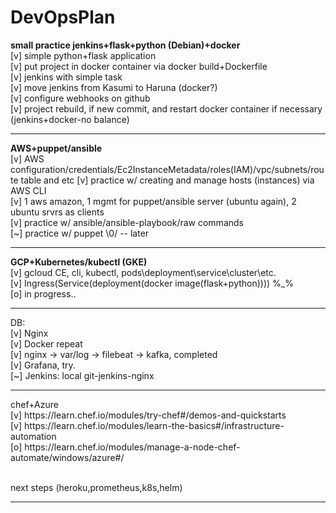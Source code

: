 # DevOpsPlan
<b>small practice jenkins+flask+python (Debian)+docker</b><br/>
[v] simple python+flask application<br/>
[v] put project in docker container via docker build+Dockerfile<br/>
[v] jenkins with simple task <br/>
[v] move jenkins from Kasumi to Haruna (docker?) <br/>
[v] configure webhooks on github<br/>
[v] project rebuild, if new commit, and restart docker container if necessary (jenkins+docker-no balance)<br/>
<hr/>
<b>AWS+puppet/ansible</b> <br/>
[v] AWS configuration/credentials/Ec2InstanceMetadata/roles(IAM)/vpc/subnets/route table and etc
[v] practice w/ creating and manage hosts (instances) via AWS CLI <br/>
[v] 1 aws amazon, 1 mgmt for puppet/ansible server (ubuntu again), 2 ubuntu srvrs as clients <br/>
[v] practice w/ ansible/ansible-playbook/raw commands<br/>
[~] practice w/ puppet \0/ -- later <br/>
<hr/>
<b>GCP+Kubernetes/kubectl (GKE)</b> <br/>
[v] gcloud CE, cli, kubectl, pods\deployment\service\cluster\etc. <br/>
[v] Ingress(Service(deployment(docker image(flask+python)))) %_% <br/>
[o] in progress.. <br/>
<hr/>
DB:<br/>
[v] Nginx<br/>
[v] Docker repeat <br/>
[v] nginx -> var/log -> filebeat -> kafka, completed <br/>
[v] Grafana, try. <br/>
[~] Jenkins: local git-jenkins-nginx <br/>
<hr/>
chef+Azure <br/>
[v] https://learn.chef.io/modules/try-chef#/demos-and-quickstarts <br/>
[v] https://learn.chef.io/modules/learn-the-basics#/infrastructure-automation <br/>
[o] https://learn.chef.io/modules/manage-a-node-chef-automate/windows/azure#/ <br/>



<br/>next steps (heroku,prometheus,k8s,helm)<br/>

<hr/>